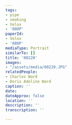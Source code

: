 ```yaml
---
tags:
- pipe
- smoking
- Velox
- '080P'
paperId:
- Velox
- '080P'
mediaType: Portrait
similarTo: []
title: '00220'
images:
- "/assets/media/00220.JPG"
relatedPeople:
- Charles Ward
- Doris Adeline Ward
caption: ''
date: 
dateApprox: false
location: ''
description: ''
transcription: ''

---
```

